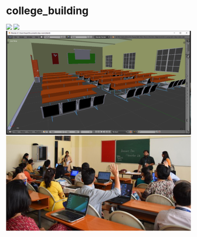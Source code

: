# college_building
![](/other/collegeB.jpg)
![](/other/blanderS.png)
![](other/classroomS.png)
![](/other/class.jpg)
